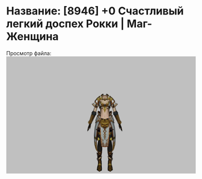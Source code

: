 # Название: [8946] +0 Счастливый легкий доспех Рокки | Маг-Женщина

Просмотр файла:
![p050032.png](p050032.png)